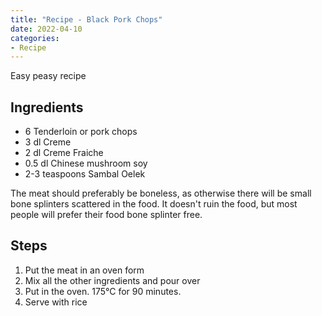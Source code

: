 ```yaml
---
title: "Recipe - Black Pork Chops"
date: 2022-04-10
categories:
- Recipe
---
```


Easy peasy recipe

## Ingredients
* 6 Tenderloin or pork chops
* 3 dl Creme
* 2 dl Creme Fraiche
* 0.5 dl Chinese mushroom soy
* 2-3 teaspoons Sambal Oelek

The meat should preferably be boneless, as otherwise there will be small bone splinters scattered in the food.
It doesn't ruin the food, but most people will prefer their food bone splinter free.

## Steps
1. Put the meat in an oven form
2. Mix all the other ingredients and pour over
3. Put in the oven. 175°C for 90 minutes.
4. Serve with rice
